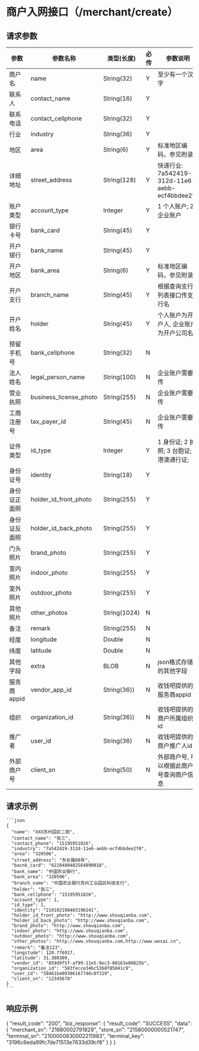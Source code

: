 # 商户入网接口（/merchant/create）

## 请求参数

参数 | 参数名称 | 类型(长度) | 必传| 参数说明
--------- | ------ | ----- | -------|-------------------
商户名 | name |String(32)|Y|至少有一个汉字
联系人 |contact_name  | String(16)|Y |
联系电话 | contact_cellphone |String(32) |Y |
行业 | industry |String(36) |Y |
地区 | area |String(6) |Y |标准地区编码，参见附录
详细地址 | street_address |String(128) |Y | 快递行业: 7a542419-312d-11e6-aebb-ecf4bbdee2f0
账户类型 | account_type |Integer |Y | 1 个人账户; 2 企业账户
银行卡号 | bank_card |String(45) |Y |
开户银行 | bank_name |String(45) |Y |
开户地区 | bank_area |String(6) |Y | 标准地区编码，参见附录
开户支行 | branch_name |String(45) |Y | 根据查询支行列表接口传支行名
开户姓名 | holder |String(45) |Y | 个人账户为开户人, 企业账户为开户公司名
预留手机号 | bank_cellphone |String(32) |N |
法人姓名 | legal_person_name |String(100) |N | 企业账户需要传
营业执照 | business_license_photo |String(255) |N | 企业账户需要传
工商注册号 | tax_payer_id |String(45) |N | 企业账户需要传
证件类型 | id_type |Integer |Y | 1 身份证; 2 护照; 3 台胞证; 4 港澳通行证;
身份证号 | identity |String(18) |Y |
身份证正面照 | holder_id_front_photo |String(255) |Y |
身份证反面照 | holder_id_back_photo |String(255) |Y |
门头照片 | brand_photo |String(255) |Y |
室内照片 | indoor_photo |String(255) |Y |
室外照片 | outdoor_photo |String(255) |Y |
其他照片 | other_photos |String(1024) |N |
备注 | remark |String(255) |N |
经度 | longitude |Double |N |
纬度 | latitude  |Double |N |
其他字段 | extra |BLOB |N |json格式存储的其他字段
服务商appid | vendor_app_id |String(36)) |N |收钱吧提供的服务商appid
组织 | organization_id |String(36)) |N |收钱吧提供的商户所属组织id
推广者 | user_id |String(36) |N |收钱吧提供的商户推广人id
外部商户号 | client_sn |String(50) |N |外部商户号, 可以根据此商户号查询商户信息

## 请求示例


    ```json
    {
      "name": "XXX苏州园区二部",
      "contact_name": "张三",
      "contact_phone": "15195951826",
      "industry": "7a542419-312d-11e6-aebb-ecf4bbdee2f0",
      "area": "320506",
      "street_address": "东长路88号",
      "bacnk_card": "6228480402564890018",
      "bank_name": "中国农业银行",
      "bank_area": "320506",
      "branch_name": "中国农业银行苏州工业园区科技支行",
      "holder": "张三",
      "bank_cellphone": "15195951826",
      "account_type": 1,
      "id_type": 1,
      "identity": "210102198403196241",
      "holder_id_front_photo": "http://www.shouqianba.com",
      "holder_id_back_photo": "http://www.shouqianba.com",
      "brand_photo": "http://www.shouqianba.com",
      "indoor_photo": "http://www.shouqianba.com",
      "outdoor_photo": "http://www.shouqianba.com",
      "other_photos": "http://www.shouqianba.com,http://www.wosai.cn",
      "remark": "备注123",
      "longitude": 120.776917,
      "latitude": 31.308309,
      "vendor_id": "859d9f5f-af99-11e5-9ec3-00163e00625b",
      "organization_id": "583fecce34bc5368f85841c9",
      "user_id": "58461be09386167746c0f319",
      "client_sn": "12345678"
    } 
    ```

## 响应示例


   
   {
    "result_code": "200",
    "biz_response": {
        "result_code": "SUCCESS",
        "data": {
            "merchant_sn": "21680002791829",
            "store_sn": "21580000000521747",
            "terminal_sn": "2100000830002211983",
            "terminal_key": "3196c6eda99fc7de71513e7633d39cf8"
          }
       }
    }
   


